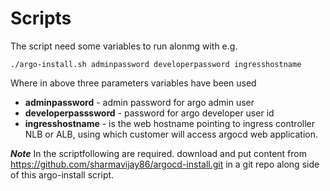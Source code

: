 # Scripts
The script need some variables to run alonmg with e.g.
```
./argo-install.sh adminpassword developerpassword ingresshostname
```
Where in above three parameters variables have been used    
- **adminpassword**  - admin password for argo admin user
- **developerpasssword**  - password for argo developer user id 
- **ingresshostname**  - is the web hostname pointing to ingress controller NLB or ALB, using which customer will access argocd web application.

***Note*** In the scriptfollowing are required.
download and put content from https://github.com/sharmavijay86/argocd-install.git in a git repo along side of this argo-install script.